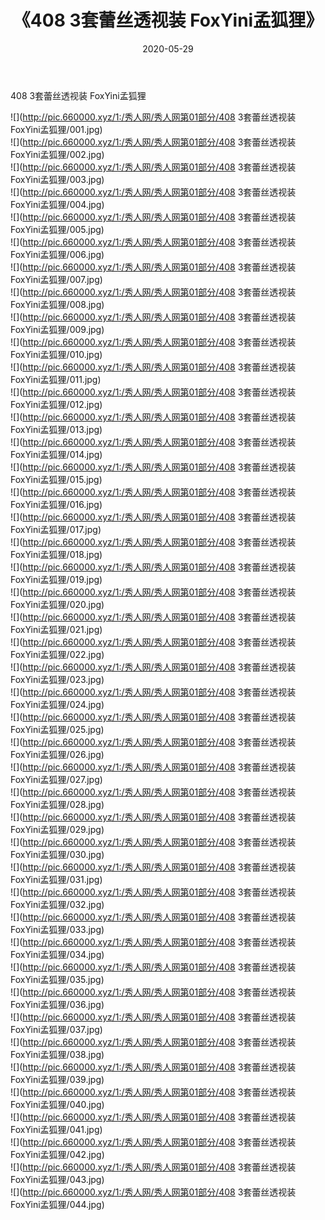 ﻿---
layout: post
title:  《408 3套蕾丝透视装 FoxYini孟狐狸》
date:   2020-05-29
img: http://pic.660000.xyz/1:/秀人网/秀人网第01部分/408 3套蕾丝透视装 FoxYini孟狐狸/000.jpg
categories: [美女, 清纯, 唯美]
---

408 3套蕾丝透视装 FoxYini孟狐狸

  ![](http://pic.660000.xyz/1:/秀人网/秀人网第01部分/408 3套蕾丝透视装 FoxYini孟狐狸/001.jpg) <br> ![](http://pic.660000.xyz/1:/秀人网/秀人网第01部分/408 3套蕾丝透视装 FoxYini孟狐狸/002.jpg) <br> ![](http://pic.660000.xyz/1:/秀人网/秀人网第01部分/408 3套蕾丝透视装 FoxYini孟狐狸/003.jpg) <br> ![](http://pic.660000.xyz/1:/秀人网/秀人网第01部分/408 3套蕾丝透视装 FoxYini孟狐狸/004.jpg) <br> ![](http://pic.660000.xyz/1:/秀人网/秀人网第01部分/408 3套蕾丝透视装 FoxYini孟狐狸/005.jpg) <br> ![](http://pic.660000.xyz/1:/秀人网/秀人网第01部分/408 3套蕾丝透视装 FoxYini孟狐狸/006.jpg) <br> ![](http://pic.660000.xyz/1:/秀人网/秀人网第01部分/408 3套蕾丝透视装 FoxYini孟狐狸/007.jpg) <br> ![](http://pic.660000.xyz/1:/秀人网/秀人网第01部分/408 3套蕾丝透视装 FoxYini孟狐狸/008.jpg) <br> ![](http://pic.660000.xyz/1:/秀人网/秀人网第01部分/408 3套蕾丝透视装 FoxYini孟狐狸/009.jpg) <br> ![](http://pic.660000.xyz/1:/秀人网/秀人网第01部分/408 3套蕾丝透视装 FoxYini孟狐狸/010.jpg) <br> ![](http://pic.660000.xyz/1:/秀人网/秀人网第01部分/408 3套蕾丝透视装 FoxYini孟狐狸/011.jpg) <br> ![](http://pic.660000.xyz/1:/秀人网/秀人网第01部分/408 3套蕾丝透视装 FoxYini孟狐狸/012.jpg) <br> ![](http://pic.660000.xyz/1:/秀人网/秀人网第01部分/408 3套蕾丝透视装 FoxYini孟狐狸/013.jpg) <br> ![](http://pic.660000.xyz/1:/秀人网/秀人网第01部分/408 3套蕾丝透视装 FoxYini孟狐狸/014.jpg) <br> ![](http://pic.660000.xyz/1:/秀人网/秀人网第01部分/408 3套蕾丝透视装 FoxYini孟狐狸/015.jpg) <br> ![](http://pic.660000.xyz/1:/秀人网/秀人网第01部分/408 3套蕾丝透视装 FoxYini孟狐狸/016.jpg) <br> ![](http://pic.660000.xyz/1:/秀人网/秀人网第01部分/408 3套蕾丝透视装 FoxYini孟狐狸/017.jpg) <br> ![](http://pic.660000.xyz/1:/秀人网/秀人网第01部分/408 3套蕾丝透视装 FoxYini孟狐狸/018.jpg) <br> ![](http://pic.660000.xyz/1:/秀人网/秀人网第01部分/408 3套蕾丝透视装 FoxYini孟狐狸/019.jpg) <br> ![](http://pic.660000.xyz/1:/秀人网/秀人网第01部分/408 3套蕾丝透视装 FoxYini孟狐狸/020.jpg) <br> ![](http://pic.660000.xyz/1:/秀人网/秀人网第01部分/408 3套蕾丝透视装 FoxYini孟狐狸/021.jpg) <br> ![](http://pic.660000.xyz/1:/秀人网/秀人网第01部分/408 3套蕾丝透视装 FoxYini孟狐狸/022.jpg) <br> ![](http://pic.660000.xyz/1:/秀人网/秀人网第01部分/408 3套蕾丝透视装 FoxYini孟狐狸/023.jpg) <br> ![](http://pic.660000.xyz/1:/秀人网/秀人网第01部分/408 3套蕾丝透视装 FoxYini孟狐狸/024.jpg) <br> ![](http://pic.660000.xyz/1:/秀人网/秀人网第01部分/408 3套蕾丝透视装 FoxYini孟狐狸/025.jpg) <br> ![](http://pic.660000.xyz/1:/秀人网/秀人网第01部分/408 3套蕾丝透视装 FoxYini孟狐狸/026.jpg) <br> ![](http://pic.660000.xyz/1:/秀人网/秀人网第01部分/408 3套蕾丝透视装 FoxYini孟狐狸/027.jpg) <br> ![](http://pic.660000.xyz/1:/秀人网/秀人网第01部分/408 3套蕾丝透视装 FoxYini孟狐狸/028.jpg) <br> ![](http://pic.660000.xyz/1:/秀人网/秀人网第01部分/408 3套蕾丝透视装 FoxYini孟狐狸/029.jpg) <br> ![](http://pic.660000.xyz/1:/秀人网/秀人网第01部分/408 3套蕾丝透视装 FoxYini孟狐狸/030.jpg) <br> ![](http://pic.660000.xyz/1:/秀人网/秀人网第01部分/408 3套蕾丝透视装 FoxYini孟狐狸/031.jpg) <br> ![](http://pic.660000.xyz/1:/秀人网/秀人网第01部分/408 3套蕾丝透视装 FoxYini孟狐狸/032.jpg) <br> ![](http://pic.660000.xyz/1:/秀人网/秀人网第01部分/408 3套蕾丝透视装 FoxYini孟狐狸/033.jpg) <br> ![](http://pic.660000.xyz/1:/秀人网/秀人网第01部分/408 3套蕾丝透视装 FoxYini孟狐狸/034.jpg) <br> ![](http://pic.660000.xyz/1:/秀人网/秀人网第01部分/408 3套蕾丝透视装 FoxYini孟狐狸/035.jpg) <br> ![](http://pic.660000.xyz/1:/秀人网/秀人网第01部分/408 3套蕾丝透视装 FoxYini孟狐狸/036.jpg) <br> ![](http://pic.660000.xyz/1:/秀人网/秀人网第01部分/408 3套蕾丝透视装 FoxYini孟狐狸/037.jpg) <br> ![](http://pic.660000.xyz/1:/秀人网/秀人网第01部分/408 3套蕾丝透视装 FoxYini孟狐狸/038.jpg) <br> ![](http://pic.660000.xyz/1:/秀人网/秀人网第01部分/408 3套蕾丝透视装 FoxYini孟狐狸/039.jpg) <br> ![](http://pic.660000.xyz/1:/秀人网/秀人网第01部分/408 3套蕾丝透视装 FoxYini孟狐狸/040.jpg) <br> ![](http://pic.660000.xyz/1:/秀人网/秀人网第01部分/408 3套蕾丝透视装 FoxYini孟狐狸/041.jpg) <br> ![](http://pic.660000.xyz/1:/秀人网/秀人网第01部分/408 3套蕾丝透视装 FoxYini孟狐狸/042.jpg) <br> ![](http://pic.660000.xyz/1:/秀人网/秀人网第01部分/408 3套蕾丝透视装 FoxYini孟狐狸/043.jpg) <br> ![](http://pic.660000.xyz/1:/秀人网/秀人网第01部分/408 3套蕾丝透视装 FoxYini孟狐狸/044.jpg) <br>